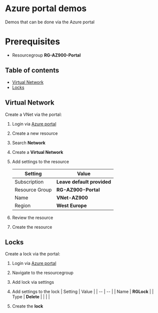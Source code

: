 # Azure portal demos
Demos that can be done via the Azure portal

# Prerequisites
* Resourcegroup **RG-AZ900-Portal**

## Table of contents
* [Virtual Network](#virtual-network)
* [Locks](#locks)


## Virtual Network
Create a VNet via the portal:

1. Login via [Azure portal](https://portal.azure.com/)
2. Create a new resource
3. Search **Network**
4. Create a **Virtual Network** 
5. Add settings to the resource 

    | Setting | Value | 
    | --- | --- |
    | Subscription | **Leave default provided** |
    | Resource Group | **RG-AZ900-Portal** |
    | Name | **VNet-AZ900** |
    | Region | **West Europe** |
   
6. Review the resource
7. Create the resource

## Locks
Create a lock via the portal:

1. Login via [Azure portal](https://portal.azure.com/)
2. Navigate to the resourcegroup
3. Add lock via settings
4. Add settings to the lock
    | Setting | Value |
    | -- | -- |
    | Name | **RGLock** |
    | Type | **Delete** |
    | | |  

5. Create the **lock**

